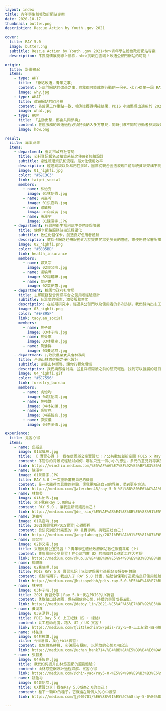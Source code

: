```yaml
---
layout: index
title: 青年學生體檢政府網站專案
date: 2020-10-17
thumbnail: butter.png
description: Rescue Action by Youth .gov 2021

cover:
  title: RAY 5.0
  image: butter.png
  subtitle: Rescue Action by Youth .gov 2021<br>青年學生體檢政府網站專案
  description: 不畏疫情展開線上協作，<br>挑戰在雲端上改造公部門網站的可能！

origin:
  title: 計畫緣起
  items:
    - type: WHY
      title: 「網站改造，青年之事」
      content: 公部門網站的改造之事，你我都可能成為行動的一份子。<br>從第一屆 RAY 1.0 的政府網站體檢到 RAY 5.0 網站改造，我們持續地邀請青年學子參與其中，藉由各自的設計、資訊專長，共創公部門網站更好的使用者體驗，以及探索政府網站更多的設計可能。今年的計畫我們邀請了 14 位來自不同大專院校之同學，包含服務設計、介面設計、視覺設計、資訊工程等多元背景人才，與國發會及相關部會協作，為四個公部門網站進行一系列地交流、研究與設計。
      image: why.jpg
    - type: WHAT
      title: 改造網站的組合技
      content: 為確保工作重點一致、檢測後獲得明確結果，PDIS 小組整理出適用於 2021 年 RAY 計畫的使用者體驗「設計六步驟」。在計畫開始時， PDIS 即舉辦說明會，講解此六步驟及執行期程，並確保同學對於訪談、研究有一定掌握度，以奠基後續設計和原型產出的基礎品質。此設計六步驟除了讓同學們明確掌握自身專案進度，也可供往後相關單位參考。
      image: what.jpg
    - type: HOW
      title: 「主動出擊，部會共同參與」
      content: 數位服務的改造過程必須持續納入多方意見，同時引導不同的行動者參與設計行動，例如：對應部會、相關行政單位等利害關係人，這使整個行動能夠兼容實作可行性、合理業務範圍及更多設計可能。<br>因此，在見習過程中，同學們與部會人員共同參與了多場工作坊，透過一系列的設計工具，深入地瞭解服務提供者的想法；同時建立線下的協作模式，邀請部會持續參與設計過程，以確認進度和互相交流。
      image: how.png

result:
  title: 專案成果
  items:
    - department: 臺北市政府社會局
      title: 公托登記報名及抽籤系統之使用者經驗設計
      subtitle: 線性疏理資訊和流程，最大化使用效率
      description: 經過訪談以及易用性測試，團隊從親合圖法發現目前系統資訊架構不明確，使用者蒐集資料的成本大，無法快速瞭解重要訊息和做出決策；同時導致使用者在系統上送出錯誤資料的行為，增加了系統後端的處理成本。團隊改善這些問題，將系統架構重新梳理，設計線性「深度為主」的使用者流程。最終目標是幫助使用者更有效的做到「瞭解公托」、「選擇公托」以及「申請公托」。
      image: 01_highfi.jpg
      color: "#69C3C3"
      link: taipei_social
      members:
        - name: 林怡秀
          image: 01林怡秀.jpg
        - name: 洪嘉吟
          image: 01洪嘉吟.jpg
        - name: 邱威辰
          image: 01邱威辰.jpg
        - name: 陳澤宇
          image: 01陳澤宇.JPG
    - department: 行政院衛生福利部中央健康保險署
      title: 健保卡網路服務註冊流程優化
      subtitle: 數位化健保卡，創造良好使用者體驗
      description: 健保卡網路註冊服務致力於提供民眾更多元的管道，來使用健保署所推行的各種數位服務。前期研究發現，部分使用者會在註冊的環節卡關，最後甚至放棄註冊。因此團隊與健保署一同合作並確立目標 ，希望在確保資訊安全的情況下，協助使用者完成註冊。
      image: 02_highfi.png
      color: "#3085BD"
      link: health_insurance
      members:
        - name: 郭又宗
          image: 02郭又宗.jpg
        - name: 楊曉曄
          image: 02楊曉曄.jpg
        - name: 葉伊蕙
          image: 02葉伊蕙.jpg
    - department: 桃園市政府社會局
      title: 志願服務整合資訊平台之使用者經驗設計
      subtitle: 有溫度的探索，激發服務熱忱
      description: 在前期研究中，經過與公部門以及使用者的多次訪談，我們歸納出志工網的幾點問題，其中包含：媒合功能使用率不高、資訊呈現方式不佳等，最後定義了我們的 Problem Statement 為「該如何讓志工網的操作更加流暢且有溫度，讓無論是有經驗的志工以及一般民眾更願意使用，進而提升志工媒合率」。
      image: 03_highfi.png
      color: "#EF895F"
      link: taoyuan_social
      members:
        - name: 林子晴
          image: 03林子晴.jpg
        - name: 林曼寧
          image: 03林曼寧.jpg
        - name: 黃湧群
          image: 03黃湧群.jpg
    - department: 行政院農業委員會林務局
      title: 台灣山林悠遊網之優化設計
      subtitle: 專屬山林嚮導，讓你行程免煩惱
      description: 我們與部會討論，並且詳細閱讀之前的研究報告，找到可以發展的題目「未使用過山林悠遊網且非專業」的使用者體驗，於是我們訪談了解使用者會花費較多時間於行程前的籌備，因此，將針對使用者提出一個較為方便的服務，並且部會希望能夠知名度，因此，我們將提供一個Line chatbot，讓使用者能夠有更密切的互動。
      image: 04_highfi.gif
      color: "#6E7556"
      link: forestry_bureau
      members:
        - name: 姚怡均
          image: 04姚怡均.jpg
        - name: 林祐謙
          image: 04林祐謙.jpg
        - name: 張智堯
          image: 04張智堯.jpg
        - name: 李姿儀
          image: 04李姿儀.jpg

experience:
  title: 見習心得
  items:
    - name: 邱威辰
      image: 01邱威辰.jpg
      title: 《 實習心得 》 我在唐鳳辦公室實習ㄝ！？公共數位創新空間 PDIS x Ray 5.0 見習計畫（上）
      content: 不管你的背景或經驗試如何，哪怕只是一個小小的想法，多元的意見對專案的執行是絕對有幫助的
      link: https://winchiu.medium.com/%E5%AF%A6%E7%BF%92%E5%BF%83%E5%BE%97-%E6%88%91%E5%9C%A8%E5%94%90%E9%B3%B3%E8%BE%A6%E5%85%AC%E5%AE%A4%E5%AF%A6%E7%BF%92%E3%84%9D-%E5%85%AC%E5%85%B1%E6%95%B8%E4%BD%8D%E5%89%B5%E6%96%B0%E7%A9%BA%E9%96%93-pdis-x-ray-5-0-%E8%A6%8B%E7%BF%92%E8%A8%88%E7%95%AB-%E4%B8%8A-69c5ff8146a0
    - name: 陳澤宇
      image: 01陳澤宇.JPG
      title: RAY 5.0：一次重新審視自己的機會
      content: 是一次難得而具體的經驗，讓我更知道自己的界線，學到更多方法。
      link: https://medium.com/@alexchen45/ray-5-0-%E4%B8%80%E6%AC%A1%E9%87%8D%E6%96%B0%E5%AF%A9%E8%A6%96%E8%87%AA%E5%B7%B1%E7%9A%84%E6%A9%9F%E6%9C%83-fa48693fcd8b
    - name: 林怡秀
      image: 01林怡秀.jpg
      title: 寫下我在Ray 5.0的日子
      content: RAY 5.0 ，讓我重新認識我自己！
      link: https://medium.com/@de_hsiu/%E5%AF%AB%E4%B8%8B%E6%88%91%E5%9C%A8ray-5-0%E7%9A%84%E6%97%A5%E5%AD%90-9605ccb3a018
    - name: 洪嘉吟
      image: 01洪嘉吟.jpg
      title: 2021暑假我在PDIS實習|心得歷程
      content: 從研究到設計完整的 UX 扎實專案，挑戰茁壯自己！
      link: https://medium.com/@angelahongjy/2021%E6%9A%91%E5%81%87%E6%88%91%E5%9C%A8pdis%E5%AF%A6%E7%BF%92-%E5%BF%83%E5%BE%97%E6%AD%B7%E7%A8%8B-40e65923f5a4
    - name: 郭又宗
      image: 02郭又宗.jpg
      title: 來唐鳳辦公室見習！？青年學生體檢政府網站數位服務專案（上）
      content: 來唐鳳辦公室見習！在公部門做 UX 的兩個月＆遠距工作大考驗
      link: https://medium.com/@kuouu/%E4%BE%86%E5%94%90%E9%B3%B3%E8%BE%A6%E5%85%AC%E5%AE%A4%E8%A6%8B%E7%BF%92-%E9%9D%92%E5%B9%B4%E5%AD%B8%E7%94%9F%E9%AB%94%E6%AA%A2%E6%94%BF%E5%BA%9C%E7%B6%B2%E7%AB%99%E6%95%B8%E4%BD%8D%E6%9C%8D%E5%8B%99%E5%B0%88%E6%A1%88-%E4%B8%8A-a04805ee37f5
    - name: 楊曉曄
      image: 02楊曉曄.jpg
      title: PDIS RAY 5.0 實習札記｜協助健保署打造網站良好使用體驗
      content: 疫情時期下，我加入了 RAY 5.0 計畫，協助健保署打造網站良好使用體驗，度過忙碌又充實的夏天。
      link: https://medium.com/@hsiaoyehhh/pdis-ray-5-0-%E5%AF%A6%E7%BF%92%E6%9C%AD%E8%A8%98-%E5%8D%94%E5%8A%A9%E5%81%A5%E4%BF%9D%E7%BD%B2%E6%89%93%E9%80%A0%E7%B6%B2%E7%AB%99%E8%89%AF%E5%A5%BD%E4%BD%BF%E7%94%A8%E9%AB%94%E9%A9%97-806ed1794d26
    - name: 林子晴
      image: 03林子晴.jpg
      title: 2021 實習分享｜Ray 5.0－我在PDIS的UX實習
      content: 勇敢踏出舒適圈，保持開放的心態，持續的學習成長茁壯。
      link: https://medium.com/@debby.lin/2021-%E5%AF%A6%E7%BF%92%E5%88%86%E4%BA%AB-ray-5-0-%E6%88%91%E5%9C%A8pdis%E7%9A%84ux%E5%AF%A6%E7%BF%92-c660b9a9c2bb
    - name: 黃湧群
      image: 03黃湧群.jpg
      title: PDIS Ray 5.0 上工紀錄（四 + 總結）
      content: 以工程師角度，踏入 UI / UX 實習！
      link: https://medium.com/@littlechintw/pdis-ray-5–0-上工紀錄-四-總結-653b3278b0a0
    - name: 林祐謙
      image: 04林祐謙.jpg
      title: 今年暑假，我在PDIS實習！
      content: 化危機為轉機, 突破既有框架, 以開放的心態互相交流
      link: https://medium.com/@uchan_hank714/%E4%BB%8A%E5%B9%B4%E6%9A%91%E5%81%87-%E6%88%91%E5%9C%A8pdis%E5%AF%A6%E7%BF%92-fc48d09647d3
    - name: 張智堯
      image: 04張智堯.jpg
      title: 我們如何提升山林悠遊網的服務體驗？
      content: 山林悠遊網設計過程詳解、實習心得
      link: https://medium.com/@chih-yao/ray5-0-%E5%94%90%E9%B3%B3%E6%94%BF%E5%A7%94%E8%BE%A6%E5%85%AC%E5%AE%A4%E5%AF%A6%E7%BF%92%E7%B4%80%E9%8C%84-4eb6fbf0d7f
    - name: 姚怡均
      image: 04姚怡均.jpg
      title: UX實習分享｜我在Ray 5.0成為2.0的自己！
      content: 種下一顆UX的種子，它就會在每個人的心中發芽
      link: https://medium.com/@j900701/%E6%88%91%E5%9C%A8ray-5-0%E6%88%90%E7%82%BA2-0%E7%9A%84%E8%87%AA%E5%B7%B1-4a61a127f592

---
```

